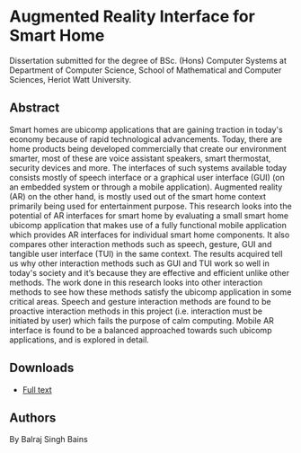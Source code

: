 # Augmented Reality Interface for Smart Home

Dissertation submitted for the degree of BSc. (Hons) Computer Systems at Department of Computer Science, School of Mathematical and Computer Sciences, Heriot Watt University.

## Abstract

Smart homes are ubicomp applications that are gaining traction in today's economy because of rapid
technological advancements. Today, there are home products being developed commercially that create
our environment smarter, most of these are voice assistant speakers, smart thermostat, security devices
and more. The interfaces of such systems available today consists mostly of speech interface or a
graphical user interface (GUI) (on an embedded system or through a mobile application). Augmented
reality (AR) on the other hand, is mostly used out of the smart home context primarily being used for
entertainment purpose. This research looks into the potential of AR interfaces for smart home by
evaluating a small smart home ubicomp application that makes use of a fully functional mobile
application which provides AR interfaces for individual smart home components. It also compares other
interaction methods such as speech, gesture, GUI and tangible user interface (TUI) in the same context.
The results acquired tell us why other interaction methods such as GUI and TUI work so well in today's
society and it’s because they are effective and efficient unlike other methods. The work done in this
research looks into other interaction methods to see how these methods satisfy the ubicomp application in
some critical areas. Speech and gesture interaction methods are found to be proactive interaction methods
in this project (i.e. interaction must be initiated by user) which fails the purpose of calm computing.
Mobile AR interface is found to be a balanced approached towards such ubicomp applications, and is
explored in detail.

## Downloads

* [Full text](https://goo.gl/YBnhtY)

## Authors

By Balraj Singh Bains

